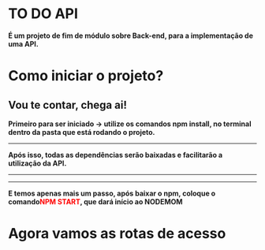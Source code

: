 <h1><b>TO DO API</h1>

<p>É um projeto de fim de módulo sobre Back-end, para a implementação de uma API.</p>

<h1>Como iniciar o projeto?</h1>
<h2>Vou te contar, chega ai! </h2>

<p>Primeiro para ser iniciado -> utilize os comandos npm install, no terminal dentro da pasta que está rodando o projeto.</p><hr>
<p>Após isso, todas as dependências serão baixadas e facilitarão a utilização da API. </p><hr><hr>
<p>E temos apenas mais um passo, após baixar o npm, coloque o comando<font color="red">NPM START</font>, que dará início ao NODEMOM</p>

<h1>Agora vamos as rotas de acesso</h1>

<p></p>
